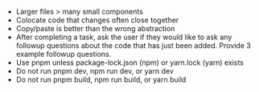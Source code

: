 - Larger files > many small components
- Colocate code that changes often close together
- Copy/paste is better than the wrong abstraction
- After completing a task, ask the user if they would like to ask any followup questions about the code that has just been added. Provide 3 example followup questions.
- Use pnpm unless package-lock.json (npm) or yarn.lock (yarn) exists
- Do not run pnpm dev, npm run dev, or yarn dev
- Do not run pnpm build, npm run build, or yarn build
